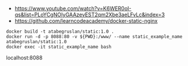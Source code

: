 - https://www.youtube.com/watch?v=K6WER0oI-qs&list=PLoYCgNOIyGAAzevEST2qm2Xbe3aeLFvLc&index=3 
- https://github.com/learncodeacademy/docker-static-nginx

```
docker build -t atabegruslan/static:1.0 .
docker run -d -p 8088:80 -v ${PWD}:/www/ --name static_example_name atabegruslan/static:1.0
docker exec -it static_example_name bash
```

localhost:8088